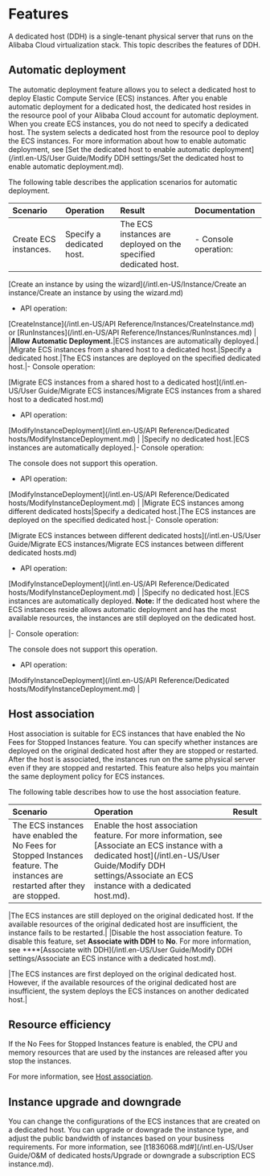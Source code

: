 # Features

A dedicated host \(DDH\) is a single-tenant physical server that runs on the Alibaba Cloud virtualization stack. This topic describes the features of DDH.

## Automatic deployment

The automatic deployment feature allows you to select a dedicated host to deploy Elastic Compute Service \(ECS\) instances. After you enable automatic deployment for a dedicated host, the dedicated host resides in the resource pool of your Alibaba Cloud account for automatic deployment. When you create ECS instances, you do not need to specify a dedicated host. The system selects a dedicated host from the resource pool to deploy the ECS instances. For more information about how to enable automatic deployment, see [Set the dedicated host to enable automatic deployment](/intl.en-US/User Guide/Modify DDH settings/Set the dedicated host to enable automatic deployment.md).

The following table describes the application scenarios for automatic deployment.

|Scenario|Operation|Result|Documentation|
|:-------|:--------|:-----|:------------|
|Create ECS instances.|Specify a dedicated host.|The ECS instances are deployed on the specified dedicated host.|-   Console operation:

[Create an instance by using the wizard](/intl.en-US/Instance/Create an instance/Create an instance by using the wizard.md)

-   API operation:

[CreateInstance](/intl.en-US/API Reference/Instances/CreateInstance.md) or [RunInstances](/intl.en-US/API Reference/Instances/RunInstances.md) |
|**Allow Automatic Deployment.**|ECS instances are automatically deployed.|
|Migrate ECS instances from a shared host to a dedicated host.|Specify a dedicated host.|The ECS instances are deployed on the specified dedicated host.|-   Console operation:

[Migrate ECS instances from a shared host to a dedicated host](/intl.en-US/User Guide/Migrate ECS instances/Migrate ECS instances from a shared host to a dedicated host.md)

-   API operation:

[ModifyInstanceDeployment](/intl.en-US/API Reference/Dedicated hosts/ModifyInstanceDeployment.md) |
|Specify no dedicated host.|ECS instances are automatically deployed.|-   Console operation:

The console does not support this operation.

-   API operation:

[ModifyInstanceDeployment](/intl.en-US/API Reference/Dedicated hosts/ModifyInstanceDeployment.md) |
|Migrate ECS instances among different dedicated hosts|Specify a dedicated host.|The ECS instances are deployed on the specified dedicated host.|-   Console operation:

[Migrate ECS instances between different dedicated hosts](/intl.en-US/User Guide/Migrate ECS instances/Migrate ECS instances between different dedicated hosts.md)

-   API operation:

[ModifyInstanceDeployment](/intl.en-US/API Reference/Dedicated hosts/ModifyInstanceDeployment.md) |
|Specify no dedicated host.|ECS instances are automatically deployed. **Note:** If the dedicated host where the ECS instances reside allows automatic deployment and has the most available resources, the instances are still deployed on the dedicated host.

|-   Console operation:

The console does not support this operation.

-   API operation:

[ModifyInstanceDeployment](/intl.en-US/API Reference/Dedicated hosts/ModifyInstanceDeployment.md) |

## Host association

Host association is suitable for ECS instances that have enabled the No Fees for Stopped Instances feature. You can specify whether instances are deployed on the original dedicated host after they are stopped or restarted. After the host is associated, the instances run on the same physical server even if they are stopped and restarted. This feature also helps you maintain the same deployment policy for ECS instances.

The following table describes how to use the host association feature.

|Scenario|Operation|Result|
|:-------|:--------|:-----|
|The ECS instances have enabled the No Fees for Stopped Instances feature. The instances are restarted after they are stopped.|Enable the host association feature. For more information, see [Associate an ECS instance with a dedicated host](/intl.en-US/User Guide/Modify DDH settings/Associate an ECS instance with a dedicated host.md).

|The ECS instances are still deployed on the original dedicated host. If the available resources of the original dedicated host are insufficient, the instance fails to be restarted.|
|Disable the host association feature. To disable this feature, set **Associate with DDH** to **No**. For more information, see ****[Associate with DDH](/intl.en-US/User Guide/Modify DDH settings/Associate an ECS instance with a dedicated host.md).

|The ECS instances are first deployed on the original dedicated host. However, if the available resources of the original dedicated host are insufficient, the system deploys the ECS instances on another dedicated host.|

## Resource efficiency

If the No Fees for Stopped Instances feature is enabled, the CPU and memory resources that are used by the instances are released after you stop the instances.

For more information, see [Host association](#section_0s4_rym_c1s).

## Instance upgrade and downgrade

You can change the configurations of the ECS instances that are created on a dedicated host. You can upgrade or downgrade the instance type, and adjust the public bandwidth of instances based on your business requirements. For more information, see [t1836068.md\#](/intl.en-US/User Guide/O&M of dedicated hosts/Upgrade or downgrade a subscription ECS instance.md).

